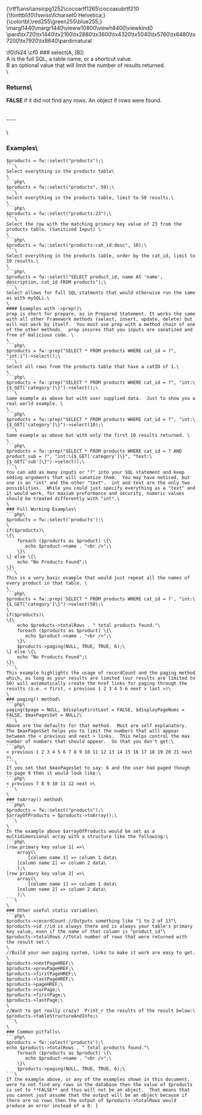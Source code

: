 {\rtf1\ansi\ansicpg1252\cocoartf1265\cocoasubrtf210
{\fonttbl\f0\fswiss\fcharset0 Helvetica;}
{\colortbl;\red255\green255\blue255;}
\margl1440\margr1440\vieww10800\viewh8400\viewkind0
\pard\tx720\tx1440\tx2160\tx2880\tx3600\tx4320\tx5040\tx5760\tx6480\tx7200\tx7920\tx8640\pardirnatural

\f0\fs24 \cf0 ### select(A, [B])\
     A is the full SQL, a table name, or a shortcut value.\
     B an optional value that will limit the number of results returned.\
\
### Returns\
**FALSE** if it did not find any rows.  An object if rows were found.\
\
\
----\
\
\
### Examples\
```php\
$products = fw::select("products");\
```\
Select everything in the products table\
\
```php\
$products = fw::select("products", 50);\
```\
Select everything in the products table, limit to 50 results.\
\
```php\
$products = fw::select("products:23");\
```\
Select the row with the matching primary key value of 23 from the products table. (Sanitized Input) \
\
```php\
$products = fw::select("products:cat_id:desc", 10);\
```\
Select everything in the products table, order by the cat_id, limit to 10 results.\
\
```php\
$products = fw::select("SELECT product_id, name AS 'name', description, cat_id FROM products");\
```\
Select allows for full SQL statments that would otherwise run the same as with mySQLi.\
\
#### Examples with ->prep()\
prep is short for prepare, as in Prepared Statement. It works the same with all other Framework methods (select, insert, update, delete) but will not work by itself.  You must use prep with a method chain of one of the other methods.  prep insures that you inputs are sanatized and free of malicious code. \
\
```php\
$products = fw::prep("SELECT * FROM products WHERE cat_id = ?", "int:1")->select();\
```\
Select all rows from the products table that have a catID of 1.\
\
```php\
$products = fw::prep("SELECT * FROM products WHERE cat_id = ?", "int:\{$_GET['category']\}")->select();\
```\
Same example as above but with user supplied data.  Just to show you a real world example. \
\
```php\
$products = fw::prep("SELECT * FROM products WHERE cat_id = ?", "int:\{$_GET['category']\}")->select(10);\
```\
Same example as above but with only the first 10 results returned. \
\
```php\
$products = fw::prep("SELECT * FROM products WHERE cat_id = ? AND product_sub = ?", "int:\{$_GET['category']\}", "text:\{$_GET['sub']\}")->select();\
```\
You can add as many inputs or "?" into your SQL statement and keep adding arguments that will sanatize them.  You may have noticed, but one is an "int" and the other "text".  int and text are the only two possiblities.  While you could just specify everything as a "text" and it would work, for maxium preformance and security, numeric values should be treated differently with "int".\
\
### Full Working Examples\
```php\
$products = fw::select('products');\
\
if($products)\
\{\
    foreach ($products as $product) \{\
       echo $product->name . "<br />";\
    \}\
\} else \{\
    echo "No Products Found";\
\}\
```\
This is a very basic example that would just repeat all the names of every product in that table. \
\
```php\
$products = fw::prep('SELECT * FROM products WHERE cat_id = ?', "int:\{$_GET['category']\}")->select(50);\
\
if($products)\
\{\
    echo $products->totalRows . " total products found."\
    foreach ($products as $product) \{\
       echo $product->name . "<br />";\
    \}\
    $products->paging(NULL, TRUE, TRUE, 6);\
\} else \{\
    echo "No Products Found";\
\}\
```\
This example highlights the usage of recordCount and the paging method which, as long as your results are limited (our results are limited to 50) will automatically create the href links for paging through the results (i.e. < first, < previous 1 2 3 4 5 6 next > last >)\
\
### paging() method\
```php\
paging($page = NULL, $displayFirstLast = FALSE, $displayPageNums = FALSE, $maxPagesSet = NULL)\
```\
Above are the defaults for that method.  Most are self explanatory.  The $maxPagesSet helps you to limit the numbers that will appear between the < previous and next > links.  This helps control the max number of numbers that should appear.  So that you don't get:\
```php\
< previous 1 2 3 4 5 6 7 8 9 10 11 12 13 14 15 16 17 18 19 20 21 next >\
```\
If you set that $maxPagesSet to say: 6 and the user had paged though to page 9 then it would look like:\
```php\
< previous 7 8 9 10 11 12 next >\
```\
\
### toArray() method\
```php\
$products = fw::select("products");\
$arrayOfProducts = $products->toArray();\
```\
\
In the example above $arrayOfProducts would be set as a multidimensional array with a structure like the following:\
```php\
[row primary key value 1] =>\
    array(\
     	[column name 1] => column 1 data\
	[column name 2] => column 2 data\
    );\
[row primary key value 2] =>\
    array(\
     	[column name 1] => column 1 data\
	[column name 2] => column 2 data\
    );\
```\
\
### Other useful static variables\
```php\
$products->recordCount //Outputs something like "1 to 2 of 13"\
$products->id //id is always there and is always your table's primary key value, even if the name of that column is "product_id"\
$products->totalRows //Total number of rows that were returned with the result set.\
\
//Build your own paging system, links to make it work are easy to get. \
$products->nextPageHREF;\
$products->prevPageHREF;\
$products->firstPageHREF;\
$products->lastPageHREF;\
$products->pageHREF;\
$products->curPage;\
$products->firstPage;\
$products->lastPage;\
\
//Want to get really crazy?  Print_r the results of the result below:\
$products->tableStructureAndInfo;\
```\
\
### Common pitfalls\
```php\
$products = fw::select('products');\
echo $products->totalRows . " total products found."\
    foreach ($products as $product) \{\
       echo $product->name . "<br />";\
    \}\
    $products->paging(NULL, TRUE, TRUE, 6);\
```\
If the example above, or any of the examples shown in this document, were to not find any rows in the database then the value of $products is set to **FALSE** and thus will not be an object.  That means that you cannot just assume that the output will be an object because if there are no rows then the output of $products->totalRows would produce an error instead of a 0. }